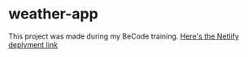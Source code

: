 # weather-app
This project was made during my BeCode training.
[Here's the Netlify deplyment link](https://josue-app-weather-report-react.netlify.app/)